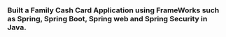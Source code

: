 ### Built a Family Cash Card Application using FrameWorks such as Spring, Spring Boot, Spring web and Spring Security in Java.
